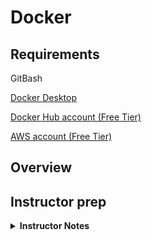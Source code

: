 # Docker

## Requirements
GitBash

[Docker Desktop](https://www.docker.com/products/docker-desktop)

[Docker Hub account (Free Tier)](https://hub.docker.com/)

[AWS account (Free Tier)](https://aws.amazon.com/free/?all-free-tier.sort-by=item.additionalFields.SortRank&all-free-tier.sort-order=asc&awsf.Free%20Tier%20Types=*all&awsf.Free%20Tier%20Categories=*all)

## Overview

## Instructor prep
<details>
  <summary><strong>Instructor Notes</strong></summary>

* This lesson should presented before the start of the capstone project.

* GitBash will be necessary to connect via Linux to AWS EC2.

</details>







		
